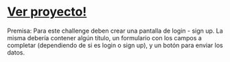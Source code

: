 # <a href="https://signup-nucba-challenge-1.vercel.app/" rel="nofollow">Ver proyecto!</a>

Premisa:
Para este challenge deben crear una pantalla de login - sign up.
La misma debería contener algún título, un formulario con los campos a completar (dependiendo de si es login o sign up), y un botón para enviar los datos.
